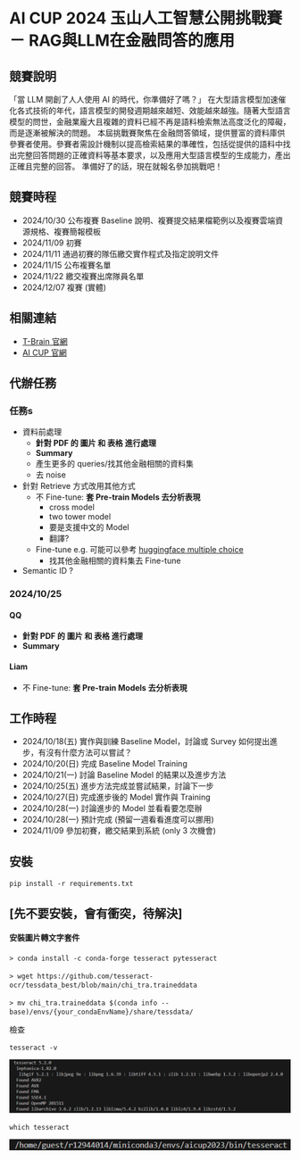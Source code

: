 # AI CUP 2024 玉山人工智慧公開挑戰賽 － RAG與LLM在金融問答的應用

## 競賽說明
「當 LLM 開創了人人使用 AI 的時代，你準備好了嗎？」
在大型語言模型加速催化各式技術的年代，語言模型的開發週期越來越短、效能越來越強。隨著大型語言模型的問世，金融業龐大且複雜的資料已經不再是語料檢索無法高度泛化的障礙，而是逐漸被解決的問題。
本屆挑戰賽聚焦在金融問答領域，提供豐富的資料庫供參賽者使用。參賽者需設計機制以提高檢索結果的準確性，包括從提供的語料中找出完整回答問題的正確資料等基本要求，以及應用大型語言模型的生成能力，產出正確且完整的回答。
準備好了的話，現在就報名參加挑戰吧！

## 競賽時程
- 2024/10/30 公布複賽 Baseline 說明、複賽提交結果檔範例以及複賽雲端資源規格、複賽簡報模板
- 2024/11/09 初賽 
- 2024/11/11 通過初賽的隊伍繳交實作程式及指定說明文件
- 2024/11/15 公布複賽名單
- 2024/11/22 繳交複賽出席隊員名單
- 2024/12/07 複賽 (實體)

## 相關連結
- [T-Brain 官網](https://tbrain.trendmicro.com.tw/Competitions/Details/37)
- [AI CUP 官網](https://www.aicup.tw/ai-cup-2024-competition)

## 代辦任務
### 任務s
- 資料前處理
    - **針對 PDF 的 圖片 和 表格 進行處理**
    - **Summary**
    - 產生更多的 queries/找其他金融相關的資料集
    - 去 noise
- 針對 Retrieve 方式改用其他方式 
    - 不 Fine-tune: **套 Pre-train Models 去分析表現**
        - cross model
        - two tower model
        - 要是支援中文的 Model
        - 翻譯?
    - Fine-tune e.g. 可能可以參考 [huggingface multiple choice](https://github.com/huggingface/transformers/blob/main/examples/pytorch/multiple-choice/run_swag_no_trainer.py)
        - 找其他金融相關的資料集去 Fine-tune
- Semantic ID ? 

### 2024/10/25
#### QQ
- **針對 PDF 的 圖片 和 表格 進行處理**
- **Summary**
#### Liam
- 不 Fine-tune: **套 Pre-train Models 去分析表現**

## 工作時程
- 2024/10/18(五) 實作與訓練 Baseline Model，討論或 Survey 如何提出進步，有沒有什麼方法可以嘗試？
- 2024/10/20(日) 完成 Baseline Model Training
- 2024/10/21(一) 討論 Baseline Model 的結果以及進步方法
- 2024/10/25(五) 進步方法完成並嘗試結果，討論下一步
- 2024/10/27(日) 完成進步後的 Model 實作與 Training
- 2024/10/28(一) 討論進步的 Model 並看看要怎麼辦
- 2024/10/28(一) 預計完成 (預留一週看看進度可以挪用)
- 2024/11/09 參加初賽，繳交結果到系統 (only 3 次機會)

## 安裝

```
pip install -r requirements.txt
```

## [先不要安裝，會有衝突，待解決]
#### 安裝圖片轉文字套件
```
> conda install -c conda-forge tesseract pytesseract

> wget https://github.com/tesseract-ocr/tessdata_best/blob/main/chi_tra.traineddata

> mv chi_tra.traineddata $(conda info --base)/envs/{your_condaEnvName}/share/tessdata/
```
檢查
```
tesseract -v
```
![alt text](image.png)

```
which tesseract
```
![alt text](image-1.png)